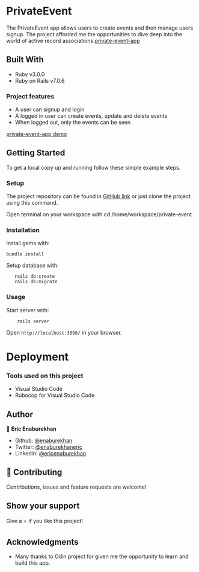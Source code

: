 # PrivateEvent

The PrivateEvent app allows users to create events and then manage users signup. The project afforded me the opportunities to dive deep into the world of active record associations.[private-event-app](https://github.com/enaburekhan/private-event.git)

## Built With

- Ruby v3.0.0
- Ruby on Rails v7.0.6

### Project features

- A user can signup and login
- A logged in user can create events, update and delete events
- When logged out, only the events can be seen

[private-event-app demo]()

## Getting Started

To get a local copy up and running follow these simple example steps.

### Setup

The project repository can be found in [GitHub link](https://github.com/enaburekhan/private-event.git) or just clone the project using this command.

Open terminal on your workspace with
cd /home/workspace/private-event

### Installation

Install gems with:

```
bundle install
```

Setup database with:

```
   rails db:create
   rails db:migrate
```

### Usage

Start server with:

```
    rails server
```

Open `http://localhost:3000/` in your browser.

# Deployment

### Tools used on this project

- Visual Studio Code
- Rubocop for Visual Studio Code

## Author

👤 **Eric Enaburekhan**

- Github: [@enaburekhan](https://github.com/enaburekhan)
- Twitter: [@enaburekhaneric](https://twitter.com/enaburekhaneric)
- Linkedin: [@ericenaburekhan](https://www.linkedin.com/in/eric-enaburekhan-801a28100/)

## 🤝 Contributing

Contributions, issues and feature requests are welcome!

## Show your support

Give a ⭐️ if you like this project!

## Acknowledgments

- Many thanks to Odin project for given me the opportunity to learn and build this app.
